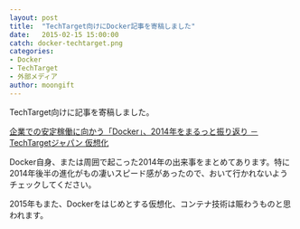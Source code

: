```yaml
---
layout: post
title:  "TechTarget向けにDocker記事を寄稿しました"
date:   2015-02-15 15:00:00
catch: docker-techtarget.png
categories:
- Docker
- TechTarget
- 外部メディア
author: moongift
---
```


TechTarget向けに記事を寄稿しました。

[企業での安定稼働に向かう「Docker」、2014年をまるっと振り返り － TechTargetジャパン 仮想化](http://techtarget.itmedia.co.jp/tt/news/1502/04/news02.html)

Docker自身、または周囲で起こった2014年の出来事をまとめてあります。特に2014年後半の進化がもの凄いスピード感があったので、おいて行かれないようチェックしてください。

2015年もまた、Dockerをはじめとする仮想化、コンテナ技術は賑わうものと思われます。
